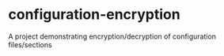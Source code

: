 configuration-encryption
========================

A project demonstrating encryption/decryption of configuration files/sections
